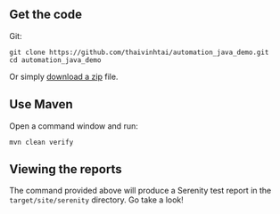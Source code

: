 ## Get the code

Git:

    git clone https://github.com/thaivinhtai/automation_java_demo.git
    cd automation_java_demo


Or simply [download a zip](https://github.com/thaivinhtai/automation_java_demo/archive/master.zip) file.

## Use Maven

Open a command window and run:

    mvn clean verify

## Viewing the reports

The command provided above will produce a Serenity test report in the `target/site/serenity` directory. Go take a look!
